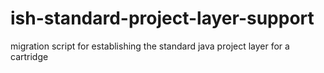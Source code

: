 # ish-standard-project-layer-support
migration script for establishing the standard java project layer for a cartridge
